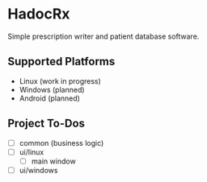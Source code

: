 # HadocRx
Simple prescription writer and patient database software.

## Supported Platforms
 - Linux (work in progress)
 - Windows (planned)
 - Android (planned)

## Project To-Dos
- [ ] common (business logic)
- [ ] ui/linux
    - [ ] main window
- [ ] ui/windows
